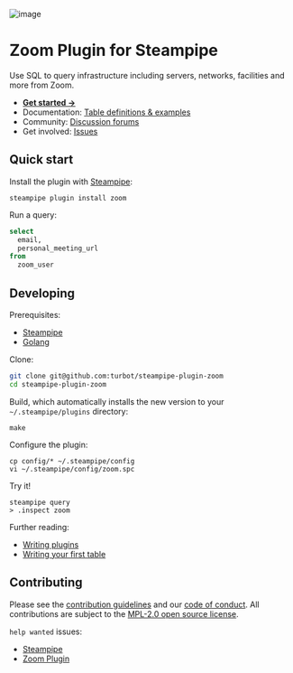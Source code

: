 ![image](https://hub.steampipe.io/images/plugins/turbot/zoom-social-graphic.png)

# Zoom Plugin for Steampipe

Use SQL to query infrastructure including servers, networks, facilities and more from Zoom.

* **[Get started →](https://hub.steampipe.io/plugins/turbot/zoom)**
* Documentation: [Table definitions & examples](https://hub.steampipe.io/plugins/turbot/zoom/tables)
* Community: [Discussion forums](https://github.com/turbot/steampipe/discussions)
* Get involved: [Issues](https://github.com/turbot/steampipe-plugin-zoom/issues)

## Quick start

Install the plugin with [Steampipe](https://steampipe.io):
```shell
steampipe plugin install zoom
```

Run a query:
```sql
select
  email,
  personal_meeting_url
from
  zoom_user
```

## Developing

Prerequisites:
- [Steampipe](https://steampipe.io/downloads)
- [Golang](https://golang.org/doc/install)

Clone:

```sh
git clone git@github.com:turbot/steampipe-plugin-zoom
cd steampipe-plugin-zoom
```

Build, which automatically installs the new version to your `~/.steampipe/plugins` directory:
```
make
```

Configure the plugin:
```
cp config/* ~/.steampipe/config
vi ~/.steampipe/config/zoom.spc
```

Try it!
```
steampipe query
> .inspect zoom
```

Further reading:
* [Writing plugins](https://steampipe.io/docs/develop/writing-plugins)
* [Writing your first table](https://steampipe.io/docs/develop/writing-your-first-table)

## Contributing

Please see the [contribution guidelines](https://github.com/turbot/steampipe/blob/main/CONTRIBUTING.md) and our [code of conduct](https://github.com/turbot/steampipe/blob/main/CODE_OF_CONDUCT.md). All contributions are subject to the [MPL-2.0 open source license](https://github.com/turbot/steampipe-plugin-zoom/blob/main/LICENSE).

`help wanted` issues:
- [Steampipe](https://github.com/turbot/steampipe/labels/help%20wanted)
- [Zoom Plugin](https://github.com/turbot/steampipe-plugin-zoom/labels/help%20wanted)
